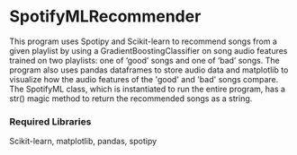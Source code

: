# SpotifyMLRecommender

This program uses Spotipy and Scikit-learn to recommend songs from a given playlist by using a GradientBoostingClassifier on song audio features trained on two playlists: one of ‘good’ songs and one of ‘bad’ songs. The program also uses pandas dataframes to store audio data and matplotlib to visualize how the audio features of the 'good' and 'bad' songs compare. The SpotifyML class, which is instantiated to run the entire program, has a str() magic method to return the recommended songs as a string.

### Required Libraries

Scikit-learn, matplotlib, pandas, spotipy
